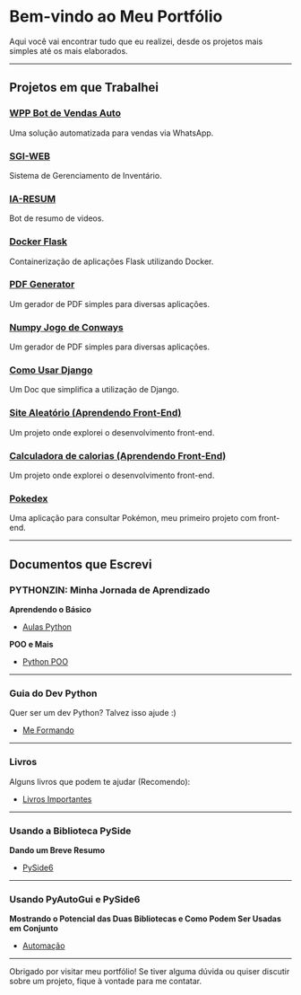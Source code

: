 # Bem-vindo ao Meu Portfólio

Aqui você vai encontrar tudo que eu realizei, desde os projetos mais simples até os mais elaborados.

---

## Projetos em que Trabalhei

### [WPP Bot de Vendas Auto](https://github.com/NicollasRezende/botvendaswhats/tree/main)
Uma solução automatizada para vendas via WhatsApp.

### [SGI-WEB](https://github.com/NicollasRezende/SGI-WEB/tree/main)
Sistema de Gerenciamento de Inventário.

### [IA-RESUM](https://github.com/NicollasRezende/AI-VIDEO-RESUM/tree/main)
Bot de resumo de videos.

### [Docker Flask](https://github.com/NicollasRezende/Docker-Flask/tree/main)
Containerização de aplicações Flask utilizando Docker.

### [PDF Generator](https://github.com/NicollasRezende/PDF-generator/tree/main)
Um gerador de PDF simples para diversas aplicações.

### [Numpy Jogo de Conways](https://github.com/NicollasRezende/numpy-jogo-de-conways/tree/main)
Um gerador de PDF simples para diversas aplicações.

### [Como Usar Django](https://github.com/NicollasRezende/DJANGO-COMO-USAR/tree/main)
Um Doc que simplifica a utilização de Django.

### [Site Aleatório (Aprendendo Front-End)](https://github.com/NicollasRezende/toolshare/tree/main)
Um projeto onde explorei o desenvolvimento front-end.

### [Calculadora de calorias (Aprendendo Front-End)](https://github.com/NicollasRezende/calcular-calorias)
Um projeto onde explorei o desenvolvimento front-end.

### [Pokedex](https://github.com/NicollasRezende/Pokedex/tree/main)
Uma aplicação para consultar Pokémon, meu primeiro projeto com front-end.

---

## Documentos que Escrevi

### PYTHONZIN: Minha Jornada de Aprendizado
**Aprendendo o Básico**
- [Aulas Python](https://github.com/NicollasRezende/aulas_python)

**POO e Mais**
- [Python POO](https://github.com/NicollasRezende/python_poo)

---

### Guia do Dev Python
Quer ser um dev Python? Talvez isso ajude :)
- [Me Formando](https://github.com/NicollasRezende/me_formando)

---

### Livros
Alguns livros que podem te ajudar (Recomendo):
- [Livros Importantes](https://github.com/NicollasRezende/livros_importantes)

---

### Usando a Biblioteca PySide
**Dando um Breve Resumo**
- [PySide6](https://github.com/NicollasRezende/Pyside6)

---

### Usando PyAutoGui e PySide6
**Mostrando o Potencial das Duas Bibliotecas e Como Podem Ser Usadas em Conjunto**
- [Automação](https://github.com/NicollasRezende/automacao)

---

Obrigado por visitar meu portfólio! Se tiver alguma dúvida ou quiser discutir sobre um projeto, fique à vontade para me contatar.
